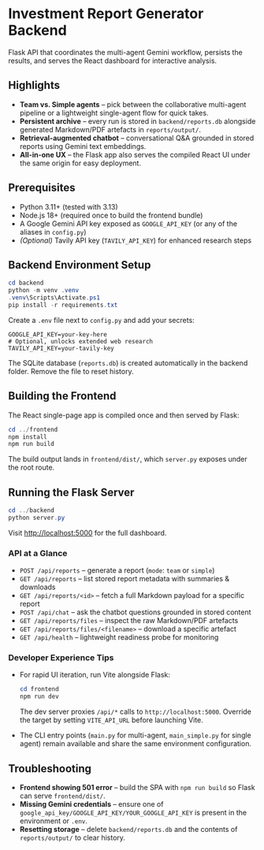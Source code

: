 # Investment Report Generator Backend

Flask API that coordinates the multi-agent Gemini workflow, persists the
results, and serves the React dashboard for interactive analysis.

## Highlights

- **Team vs. Simple agents** – pick between the collaborative multi-agent
	pipeline or a lightweight single-agent flow for quick takes.
- **Persistent archive** – every run is stored in `backend/reports.db`
	alongside generated Markdown/PDF artefacts in `reports/output/`.
- **Retrieval-augmented chatbot** – conversational Q&A grounded in stored
	reports using Gemini text embeddings.
- **All-in-one UX** – the Flask app also serves the compiled React UI under the
	same origin for easy deployment.

## Prerequisites

- Python 3.11+ (tested with 3.13)
- Node.js 18+ (required once to build the frontend bundle)
- A Google Gemini API key exposed as `GOOGLE_API_KEY` (or any of the aliases in
	`config.py`)
- _(Optional)_ Tavily API key (`TAVILY_API_KEY`) for enhanced research steps

## Backend Environment Setup

```powershell
cd backend
python -m venv .venv
.venv\Scripts\Activate.ps1
pip install -r requirements.txt
```

Create a `.env` file next to `config.py` and add your secrets:

```env
GOOGLE_API_KEY=your-key-here
# Optional, unlocks extended web research
TAVILY_API_KEY=your-tavily-key
```

The SQLite database (`reports.db`) is created automatically in the backend
folder. Remove the file to reset history.

## Building the Frontend

The React single-page app is compiled once and then served by Flask:

```powershell
cd ../frontend
npm install
npm run build
```

The build output lands in `frontend/dist/`, which `server.py` exposes under the
root route.

## Running the Flask Server

```powershell
cd ../backend
python server.py
```

Visit <http://localhost:5000> for the full dashboard.

### API at a Glance

- `POST /api/reports` – generate a report (`mode`: `team` or `simple`)
- `GET /api/reports` – list stored report metadata with summaries & downloads
- `GET /api/reports/<id>` – fetch a full Markdown payload for a specific report
- `POST /api/chat` – ask the chatbot questions grounded in stored content
- `GET /api/reports/files` – inspect the raw Markdown/PDF artefacts
- `GET /api/reports/files/<filename>` – download a specific artefact
- `GET /api/health` – lightweight readiness probe for monitoring

### Developer Experience Tips

- For rapid UI iteration, run Vite alongside Flask:

	```powershell
	cd frontend
	npm run dev
	```

	The dev server proxies `/api/*` calls to `http://localhost:5000`. Override the
	target by setting `VITE_API_URL` before launching Vite.

- The CLI entry points (`main.py` for multi-agent, `main_simple.py` for single
	agent) remain available and share the same environment configuration.

## Troubleshooting

- **Frontend showing 501 error** – build the SPA with `npm run build` so Flask
	can serve `frontend/dist/`.
- **Missing Gemini credentials** – ensure one of
	`google_api_key/GOOGLE_API_KEY/YOUR_GOOGLE_API_KEY` is present in the
	environment or `.env`.
- **Resetting storage** – delete `backend/reports.db` and the contents of
	`reports/output/` to clear history.
